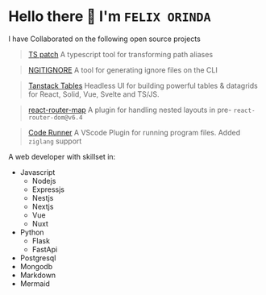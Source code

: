 <!--
### Hi there 👋


**forinda/forinda** is a ✨ _special_ ✨ repository because its `README.md` (this file) appears on your GitHub profile.

Here are some ideas to get you started:

- 🔭 I’m currently working on [agriboost.co.ke](https://agriboost.co.ke)
- 🌱 I’m currently learning ...[Vuejs](https://vuejs.org/)
- 👯 I’m looking to collaborate on ...`{tanstack table, vscode runner, react-router-map}`
- 🤔 I’m looking for help with ...
- 💬 Ask me about ...`[Reactjs, Javascript, Mongodb, ExpressJs, Nestjs, NextJs, Pinia, Redux]`
- 📫 How to reach me: ...[forinda@agriboost.co.ke]
- 😄 Pronouns: He/Him
- ⚡ Fun fact: We learn by building what we don't know

![G](https://wakatime.com/share/@forinda/6f62ca39-72b6-4358-bdb5-8cad33e7c2a9.png)
-->

# Hello there 👋 I'm `FELIX ORINDA`

I have Collaborated on the following open source projects
>  [TS patch](https://github.com/nonara/ts-patch)
> A typescript tool for transforming path aliases

> [NGITIGNORE](https://github.com/forinda/ngitignore)
> A tool for generating ignore files on the CLI

> [Tanstack Tables](https://github.com/TanStack/table)
> Headless UI for building powerful tables & datagrids for React, Solid, Vue, Svelte and TS/JS.

> [react-router-map](https://github.com/forinda/react-router-map)
> A plugin for handling nested layouts in pre- `react-router-dom@v6.4`

> [Code Runner](https://github.com/forinda/vscode-code-runner)
> A VScode Plugin for running program files. Added `ziglang` support

A web developer with skillset in:
- Javascript
  - Nodejs
  - Expressjs
  - Nestjs
  - Nextjs
  - Vue
  - Nuxt
- Python
  - Flask
  - FastApi
- Postgresql
- Mongodb
- Markdown
- Mermaid
